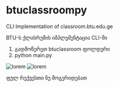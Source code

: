 # btuclassroompy
CLI Implementation of classroom.btu.edu.ge

BTU-ს ქლასრუმის იმპლემენტაცია CLI-ში

1. გადმოწერეთ btuclassroom ფოლდერი
2. python main.py

![lorem](https://i.imgur.com/z5hHyv8.png)
![lorem](https://i.imgur.com/4yQawP7.png)

ფულ რექვესთი ნუ მოგერიდებათ
